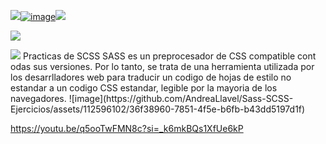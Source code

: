 
<a href="https://github.com/AndreaLlavel"><img src="https://readme-typing-svg.herokuapp.com?color=%2336BCF7&center=true&vCenter=true&lines=Practicando+👉+👉+👉">![image](https://github.com/AndreaLlavel/Sass-SCSS-Ejercicios/assets/112596102/47cb6bfd-2b43-41aa-9ca3-2f983da6e373)<a href="https://github.com/AndreaLlavel"><img src="https://readme-typing-svg.herokuapp.com?color=%2336BCF7&center=true&vCenter=true&lines=en+Programacion+.+UTN">

</a>
<img src="http://pa1.narvii.com/6351/4e4bf1091ab8fb141ee9db56510e779486b5865e_hq.gif">
</p>
<p align="left"><img src="https://img.shields.io/badge/STATUS-EN%DESARROLLO-green">
Practicas de SCSS
SASS es un preprocesador de CSS compatible cont odas sus versiones. Por lo tanto, se trata de una herramienta utilizada por los desarrlladores web para traducir un codigo de hojas de estilo no estandar a un codigo CSS estandar, legible por la mayoria de los navegadores.
![image](https://github.com/AndreaLlavel/Sass-SCSS-Ejercicios/assets/112596102/36f38960-7851-4f5e-b6fb-b43dd5197d1f)

https://youtu.be/q5ooTwFMN8c?si=_k6mkBQs1XfUe6kP
